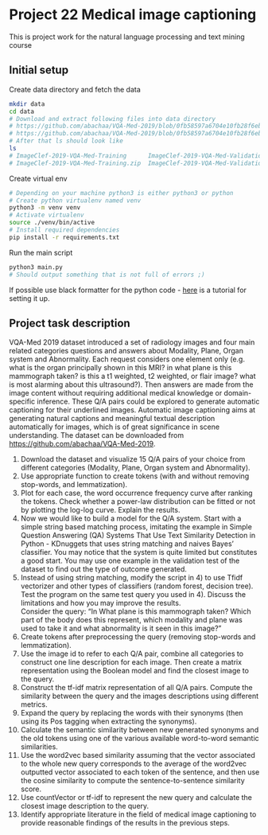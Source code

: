 # Project 22 Medical image captioning

This is project work for the natural language processing and text mining course

## Initial setup

Create data directory and fetch the data

```bash
mkdir data
cd data
# Download and extract following files into data directory
# https://github.com/abachaa/VQA-Med-2019/blob/0fb58597a6704e10fb28f6ebce25af0e145bae2a/ImageClef-2019-VQA-Med-Training.zip
# https://github.com/abachaa/VQA-Med-2019/blob/0fb58597a6704e10fb28f6ebce25af0e145bae2a/ImageClef-2019-VQA-Med-Validation.zip
# After that ls should look like
ls
# ImageClef-2019-VQA-Med-Training      ImageClef-2019-VQA-Med-Validation
# ImageClef-2019-VQA-Med-Training.zip  ImageClef-2019-VQA-Med-Validation.zip
```

Create virtual env
```bash
# Depending on your machine python3 is either python3 or python
# Create python virtualenv named venv
python3 -m venv venv
# Activate virtualenv
source ./venv/bin/active
# Install required dependencies
pip install -r requirements.txt
```

Run the main script
```bash
python3 main.py
# Should output something that is not full of errors ;)
```

If possible use black formatter for the python code - [here](https://dev.to/adamlombard/how-to-use-the-black-python-code-formatter-in-vscode-3lo0) is a tutorial for setting it up.

## Project task description

VQA-Med 2019 dataset introduced a set of radiology images and four main related categories questions and answers about Modality, Plane, Organ system and Abnormality.  Each request considers one element only (e.g. what is the organ principally shown in this MRI? in what plane is this mammograph taken? is this a t1 weighted, t2 weighted, or flair image? what is most alarming about this ultrasound?). Then answers are made from the image content without requiring additional medical knowledge or domain-specific inference. These Q/A pairs could be explored to generate automatic captioning for their underlined images. Automatic image captioning aims at generating natural captions and meaningful textual description automatically for images, which is of great significance in scene understanding. The dataset can be downloaded from https://github.com/abachaa/VQA-Med-2019.

1. Download the dataset and visualize 15 Q/A pairs of your choice from different categories (Modality, Plane, Organ system and Abnormality). 
2. Use appropriate function to create tokens (with and without removing stop-words, and lemmatization).
3. Plot for each case, the word occurrence frequency curve after ranking the tokens. Check whether a power-law distribution can be fitted or not by plotting the log-log curve. Explain the results.
4. Now we would like to build a model for the Q/A system. Start with a simple string based matching process, imitating the example in Simple Question Answering (QA) Systems That Use Text Similarity Detection in Python - KDnuggets that uses string matching and naives Bayes’ classifier. You may notice that the system is quite limited but constitutes a good start. You may use one example in the validation test of the dataset to find out the type of outcome generated.
5. Instead of using string matching, modify the script in 4) to use Tfidf vectorizer and other types of classifiers (random forest, decision tree). Test the program on the same test query you used in 4). Discuss the limitations and how you may improve the results.  
Consider the query: “In What plane is this mammograph taken? Which part of the body does this represent, which modality and plane was used to take it and what abnormality is it seen in this image?”
6. Create tokens after preprocessing the query (removing stop-words and lemmatization).
7. Use the image id to refer to each Q/A pair, combine all categories to construct one line description for each image. Then create a matrix representation using the Boolean model and find the closest image to the query. 
8. Construct the tf-idf matrix representation of all Q/A pairs. Compute the similarity between the query and the images descriptions using different metrics. 
9. Expand the query by replacing the words with their synonyms (then using its Pos tagging when extracting the synonyms). 
10. Calculate the semantic similarity between new generated synonyms and the old tokens using one of the various available word-to-word semantic similarities.
11. Use the word2vec based similarity assuming that the vector associated to the whole new query corresponds to the average of the word2vec outputted vector associated to each token of the sentence, and then use the cosine similarity to compute the sentence-to-sentence similarity score. 
12. Use countVector or tf-idf to represent the new query and calculate the closest image description to the query. 
13. Identify appropriate literature in the field of medical image captioning to provide reasonable findings of the results in the previous steps. 